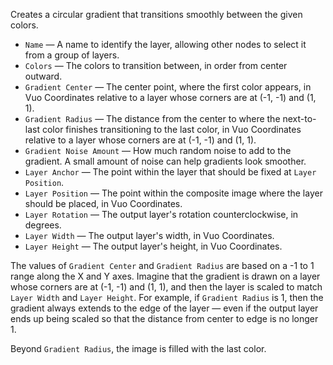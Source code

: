 Creates a circular gradient that transitions smoothly between the given colors.

   - `Name` — A name to identify the layer, allowing other nodes to select it from a group of layers.
   - `Colors` — The colors to transition between, in order from center outward.
   - `Gradient Center` — The center point, where the first color appears, in Vuo Coordinates relative to a layer whose corners are at (-1, -1) and (1, 1).
   - `Gradient Radius` — The distance from the center to where the next-to-last color finishes transitioning to the last color, in Vuo Coordinates relative to a layer whose corners are at (-1, -1) and (1, 1).
   - `Gradient Noise Amount` — How much random noise to add to the gradient.  A small amount of noise can help gradients look smoother.
   - `Layer Anchor` — The point within the layer that should be fixed at `Layer Position`.
   - `Layer Position` — The point within the composite image where the layer should be placed, in Vuo Coordinates.
   - `Layer Rotation` — The output layer's rotation counterclockwise, in degrees.
   - `Layer Width` — The output layer's width, in Vuo Coordinates.
   - `Layer Height` — The output layer's height, in Vuo Coordinates.

The values of `Gradient Center` and `Gradient Radius` are based on a -1 to 1 range along the X and Y axes. Imagine that the gradient is drawn on a layer whose corners are at (-1, -1) and (1, 1), and then the layer is scaled to match `Layer Width` and `Layer Height`. For example, if `Gradient Radius` is 1, then the gradient always extends to the edge of the layer — even if the output layer ends up being scaled so that the distance from center to edge is no longer 1.

Beyond `Gradient Radius`, the image is filled with the last color.
